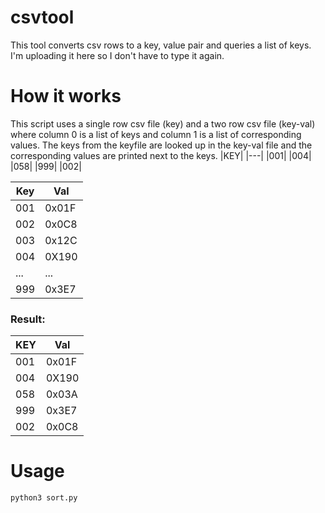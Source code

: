 # csvtool
This tool converts csv rows to a key, value pair and queries a list of keys. I'm uploading it here so I don't have to type it again.
# How it works
This script uses a single row csv file (key) and a two row csv file (key-val) where column 0 is a list of keys and column 1 is a list of corresponding values. The keys from the keyfile are looked up in the key-val file and the corresponding values are printed next to the keys.
|KEY|
|---|
|001|
|004|
|058|
|999|
|002|

|Key|Val|
|---|---|
|001|0x01F|
|002|0x0C8|
|003|0x12C|
|004|0X190|
|...|...|
|999|0x3E7|
### Result:
|KEY|Val|
|---|---|
|001|0x01F|
|004|0X190|
|058|0x03A|
|999|0x3E7|
|002|0x0C8|
# Usage
```python3 sort.py```
